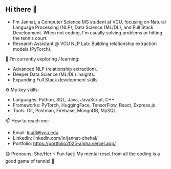 ## Hi there 👋

<!--
**jannat226/jannat226** is a ✨ _special_ ✨ repository because its `README.md` (this file) appears on your GitHub profile.

Here are some ideas to get you started:

- 🔭 I’m currently working on ...
- 🌱 I’m currently learning ...
- 👯 I’m looking to collaborate on ...
- 🤔 I’m looking for help with ...
- 💬 Ask me about ...
- 📫 How to reach me: ...
- 😄 Pronouns: ...
- ⚡ Fun fact: ...
-->
- I'm  Jannat, a Computer Science MS student at VCU, focusing on Natural Language Processing (NLP), Data Science (ML/DL), and Full Stack Development. When not coding, I'm usually solving problems or hitting the tennis court.
- Research Assistant @ VCU NLP Lab: Building relationship extraction models (PyTorch).

🌱 I’m currently exploring / learning:
- Advanced NLP (relationship extraction).
- Deeper Data Science (ML/DL) insights.
- Expanding Full Stack development skills.



⚙️ My key skills:

- Languages: Python, SQL, Java, JavaScript, C++
- Frameworks: PyTorch, HuggingFace, TensorFlow, React, Express.js
- Tools: Git, Postman, Firebase, MongoDB, MySQL

📫 How to reach me:

- Email: lnuj3@vcu.edu
- LinkedIn: linkedin.com/in/jannat-chehal/
- Portfolio: https://portfolio2025-alpha.vercel.app/

😄 Pronouns: She/Her
⚡ Fun fact: My mental reset from all the coding is a good game of tennis! 🎾
